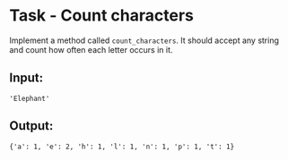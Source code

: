 # Task - Count characters

Implement a method called `count_characters`. It should accept any string and count how often each letter occurs in it.

## Input:

```
'Elephant'
```

## Output:

```
{'a': 1, 'e': 2, 'h': 1, 'l': 1, 'n': 1, 'p': 1, 't': 1}
```
